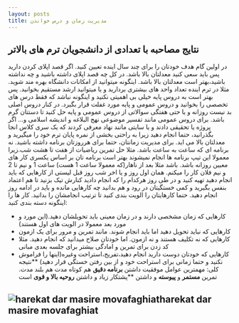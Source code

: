 ```yaml
---
layout: posts
title: مدیریت زمان و درس خواندن
---
```


## نتایج مصاحبه با تعدادی از دانشجویان ترم های بالاتر
در اولین گام هدف خودتان را برای چند سال اینده تعیین کنید. اگر قصد اپلای کردن دارید پس باید سعی کنید معدلتان بالا باشد. در کل چه قصد اپلای داشته باشید و چه نداشته باشید،بهتر است معدلتان بالا باشد. اینگونه میتوانید از امکانات دانشگاه بهره مند شوید. مثلا در ترم اینده تعداد واحد های بیشتری بردارید و یا میتوانید ارشد مستقیم بخوانید. پس بهتر است به دروس پایه خیلی بی اهمیتی نکنید و اینگونه نباشد که فقط درس های تخصصی را بخوانید و دروس عمومی و پایه مورد غفلت قرار بگیرد. در کنار دروس اصلی بد نیست روزانه و یا حتی هفتگی سوالاتی از دروس عمومی و پایه حل کنید تا دستتان گرم باشد. برای دروس عمومی مانند تفسیر موضوعی نهج البلاغه و اندیشه اسلامی و... اگر پروژه یا تحقیقی دادند و یا سایتی مانند نهاد معرفی کردند که یک سری کلاس انجا بگذرانید، حتما انجام دهید زیرا به راحتی بخشی از نمره پایان ترم خود را میگیرید و معدلتان بالا می اید.
برای مدیریت زمانتان، حتما برای هرروزتان برنامه داشته باشید. نه برنامه ای که ساعت به ساعت باشد. مثلا حل تمرین ریاضیات از هفت تا هشت شب.زیرا معمولا این تیپ برنامه ها انجام نمیشوند بهتر است برنامه تان بر اساس یکسری کار های معیین روزانه باشد. باشد مثلا بعد از ناهار(که معمولا ساعت 1 هست) ساعت 1 و نیم تا 2 و نیم فلان کار را میکنم. همان اول روز و یا اخر شب روز قبل لیستی از کارهایی که باید انجام دهید تهیه کنید و در طی روز هرکدام را که انجام دادید کنارش تیک بزنید تا هم اعتماد بنفس بگیرید و کمی خستگیتان در رود و هم بدانید چه کارهایی مانده و باید در ادامه روز انجام دهید. حتما کارهایتان را الویت بندی کنید تا ترتیب انجامشان را بدانید. کار ها را اینگونه دسته بندی کنید:
- کارهایی که زمان مشخصی دارند و در زمان معینی باید تحویلشان دهید.(این مورد و مورد بعد معمولا در الویت های اول هستند)
- کارهایی که نباید تحویل دهید اما باید انجام شوند. مانند تمرین و مرور برای یک ازمون
- کارهایی که نه تکلیف هستند و نه ازمون. اما خودتان صلاح میدانید که انجام دهید. مثلا کد زدن برای تمرین و امادگی بیشتر برای جلسه بعدی مبانی
- کارهایی که خودتان دوست دارید انجام دهید،تفریح،استراحت وغیره(اینها را فراموش نکنید و حتما زمانی برای استراحت خود و از بین رفتن خستگی قرار دهید)
**نتیجه کلی: مهمترین عوامل موفقیت داشتن **برنامه دقیق** هم کوتاه مدت هم بلند مدت. تمرین **مستمر** و **پیوسته** و داشتن **پشتکار زیاد
و داشتن **روحیه بالا و قوی** است

![harekat dar masire movafaghiat]("/assets/images/mo2.jpg")harekat dar masire movafaghiat
---

